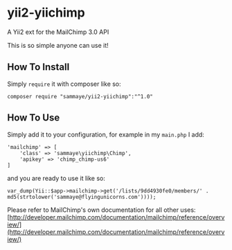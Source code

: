 # yii2-yiichimp
A Yii2 ext for the MailChimp 3.0 API

This is so simple anyone can use it!

## How To Install

Simply `require` it with composer like so:

    composer require "sammaye/yii2-yiichimp":"^1.0"

## How To Use

Simply add it to your configuration, for example in my `main.php` I add:

	'mailchimp' => [
		'class' => 'sammaye\yiichimp\Chimp',
		'apikey' => 'chimp_chimp-us6'
	]

and you are ready to use it like so:

    var_dump(Yii::$app->mailchimp->get('/lists/9dd4930fe0/members/' . md5(strtolower('sammaye@flyingunicorns.com'))));

Please refer to MailChimp's own documentation for all other uses: [http://developer.mailchimp.com/documentation/mailchimp/reference/overview/](http://developer.mailchimp.com/documentation/mailchimp/reference/overview/)
